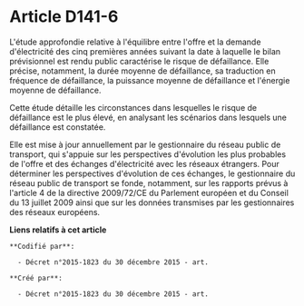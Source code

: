 # Article D141-6

L'étude approfondie relative à l'équilibre entre l'offre et la demande d'électricité des cinq premières années suivant la
date à laquelle le bilan prévisionnel est rendu public caractérise le risque de défaillance. Elle précise, notamment, la
durée moyenne de défaillance, sa traduction en fréquence de défaillance, la puissance moyenne de défaillance et l'énergie
moyenne de défaillance.

Cette étude détaille les circonstances dans lesquelles le risque de défaillance est le plus élevé, en analysant les scénarios
dans lesquels une défaillance est constatée.

Elle est mise à jour annuellement par le gestionnaire du réseau public de transport, qui s'appuie sur les perspectives
d'évolution les plus probables de l'offre et des échanges d'électricité avec les réseaux étrangers. Pour déterminer les
perspectives d'évolution de ces échanges, le gestionnaire du réseau public de transport se fonde, notamment, sur les rapports
prévus à l'article 4 de la directive 2009/72/CE du Parlement européen et du Conseil du 13 juillet 2009 ainsi que sur les
données transmises par les gestionnaires des réseaux européens.

**Liens relatifs à cet article**

	**Codifié par**:

	  - Décret n°2015-1823 du 30 décembre 2015 - art.

	**Créé par**:

	  - Décret n°2015-1823 du 30 décembre 2015 - art.
